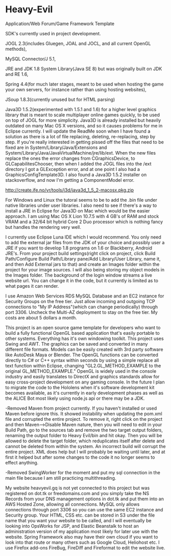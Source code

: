 # Heavy-Evil
Application/Web Forum/Game Framework Template

SDK's currently used in project development. 

JOGL 2.3(includes Gluegen, JOAL and JOCL, and all current OpenGL methods),

MySQL Connector/J 5.1,

JRE and JDK 1.8 System Library(Java SE 8) but was originally built on JDK and RE 1.6,

Spring 4.4(for much later stages, meant to be used when hosting the game your own servers, for instance rather than using hosting websites),

JSoup 1.8.3(currently unused but for HTML parsing)


Java3D 1.5.2(experimented with 1.5.1 and 1.6) for a higher level graphics library that is meant to scale multiplayer online games quickly, to be used on top of JOGL for more simplicity. Java3D is already installed but heavily outdated on many Mac OS X versions, and so it causes problems for me in Eclipse currently. I will update the ReadMe soon when I have found a solution as there is a lot of file replacing, deleting, re-replacing, step by step. If you're really interested in getting pissed off the files that need to be fixed are in System/Library/Java/Extensions and System/Library/Java/JavaVirtualMachine/jre/lib/ext. When the new files replace the ones the error changes from CGraphicsDevice, to GLCapabilitesChooser, then when I added the JOGL files into the /ext directory I got a GLException error, and at one point I also had a GraphicsConfigTemplate3D. I also found a Java3D 1.5.2 installer on stackoverflow, and now I'm getting a ComponentModel error. 

http://create.ife.no/vr/tools/j3d/java3d_1_5_2-macosx.pkg.zip

For Windows and Linux the tutoral seems to be to add the .bin file under native libraries under user libraries. I also need to see if there's a way to install a JRE in Eclipse for Java3D on Mac which would be the easier approach. I am using Mac OS X Lion 10.7.5 with 4 GB's of RAM and stock VRAM and a 32/64 bit hybrid Core 2 Duo processor which is nothing fancy but handles the rendering very well.

I currently use Eclipse Luna IDE which I would recommend. You only need to add the external jar files from the JDK of your choice and possibly user a JRE if you want to develop 1.8 programs on 1.6 or Blackberry, Android JRE's. From your project build settings(right click on project, click Build Path/Configure Build Path/Library pane/Add Library/User Library, name it, and then Add External jars to that) and create an Images folder within the project for your image sources. I will also being storing my object models in the Images folder. The background of the login window streams a live website url. You can change it in the code, but it currently is limited as to what pages it can render.   

I use Amazon Web Services RDS MySQL Database and an EC2 instance for Security Groups on the free tier. Just allow incoming and outgoing TCP connections to "My IP Address"(which can change periodically) through port 3306. Uncheck the Multi-AZ deployment to stay on the free tier. My costs are about 5 dollars a month.  

This project is an open source game template for developers who want to build a fully functional OpenGL based application that's easily portable to other systems. Everything has it's own windowing toolkit. This project uses Swing and AWT. The graphics can be saved and converted in many different file formats. Models can be easily created with 3rd party software like AutoDesk Maya or Blender. The OpenGL functions can be converted directly to C# or C++ syntax within seconds by using a simple replace all text function within Eclipse, changing "GL2.GL_METHOD_EXAMPLE to the original GL_METHOD_EXAMPLE." OpenGL is widely used in the console industry and easily translates to DirectX and graphics standards allow for easy cross-project development on any gaming console. In the future I plan to migrate the code to the Hololens when it's software development kit becomes available, as it's currently in early development phases as well as the ALICE Bot most likely using node.js api or there may be a JDK. 

  -Removed Maven from project currently. If you haven't installed or used Maven before ignore this. It showed instability when updating the pom.xml file and corrupted the entire project. To remove it, right click on the project and then Maven-->Disable Maven nature, then you will need to edit in your Build Path, go to the sources tab and remove the two target output folders, renaming the output folder to Heavy Evil/bin and hit okay. Then you will be allowed to delete the target folder, which reduplicates itself after delete and cannot be deleted from within the system. An incorrect build will corrupt the entire project. XML does help but I will probably be waiting until later, and at first it helped but after some changes to the code it no longer seems to effect anything. 
  
  -Removed SwingWorker for the moment and put my sql connection in the main file because I am still practicing multithreading.
  
  My website heavyevil.gq is not yet connected to this project but was registered on dot.tk or freedomains.com and you simply take the NS Records from your DNS management options in dot.tk and put them into an AWS Hosted Zone, allowing all connections. MySQL only allows connections through port 3306 so you can use the same EC2 instance and Security group. Your HTML, CSS etc. can be stored in S3 under the file name that you want your website to be called, and I will eventually be looking into OpsWorks for JSP, and Elastic Beanstalk to host an administration version of my application most likely for later use with the website. Spring Framework also may have their own cloud if you want to look into that route or many others such as Google Cloud, Heliohost etc. I use Firefox add-ons FireBug, FireDiff and Fireformat to edit the website live. 

